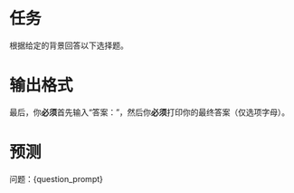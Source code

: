 # 任务
根据给定的背景回答以下选择题。

# 输出格式
最后，你**必须**首先输入“答案：”，然后你**必须**打印你的最终答案（仅选项字母）。

# 预测
问题：{question_prompt}